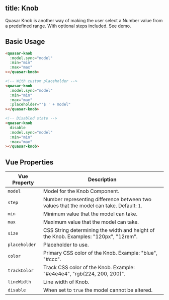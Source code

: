 title: Knob
---
Quasar Knob is another way of making the user select a Number value from a predefined range. With optional steps included. See demo.

<input type="hidden" data-fullpage-demo="form/knob">

## Basic Usage

``` html
<quasar-knob
  :model.sync="model"
  :min="min"
  :max="max"
></quasar-knob>

<!-- With custom placeholder -->
<quasar-knob
  :model.sync="model"
  :min="min"
  :max="max"
  :placeholder="'$ ' + model"
></quasar-knob>

<!-- Disabled state -->
<quasar-knob
  disable
  :model.sync="model"
  :min="min"
  :max="max"
></quasar-knob>
```

## Vue Properties

| Vue Property | Description |
| --- | --- |
| `model` | Model for the Knob Component. |
| `step` | Number representing difference between two values that the model can take. Default: `1`. |
| `min` | Minimum value that the model can take. |
| `max` | Maximum value that the model can take. |
| `size` | CSS String determining the width and height of the Knob. Examples: "120px", "12rem". |
| `placeholder` | Placeholder to use. |
| `color` | Primary CSS color of the Knob. Example: "blue", "#ccc". |
| `trackColor` | Track CSS color of the Knob. Example: "#e4e4e4", "rgb(224, 200, 200)". |
| `lineWidth` | Line width of Knob. |
| `disable` | When set to `true` the model cannot be altered. |
